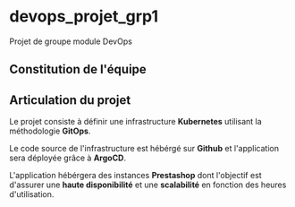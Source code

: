 # devops_projet_grp1
Projet de groupe module DevOps

## Constitution de l'équipe

## Articulation du projet

Le projet consiste à définir une infrastructure **Kubernetes** utilisant la méthodologie **GitOps**.

Le code source de l'infrastructure est hébérgé sur **Github** et l'application sera déployée grâce à **ArgoCD**.

L'application hébérgera des instances **Prestashop** dont l'objectif est d'assurer une **haute disponibilité** et une **scalabilité** en fonction des heures d'utilisation. 



